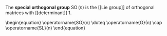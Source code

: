 The **special orthogonal group** $\operatorname{SO}(n)$ is the [[Lie group]] of orthogonal matrices with [[determinant]] 1.

\begin{equation}
\operatorname{SO}(n) \doteq \operatorname{O}(n) \cap \operatorname{SL}(n)
\end{equation}